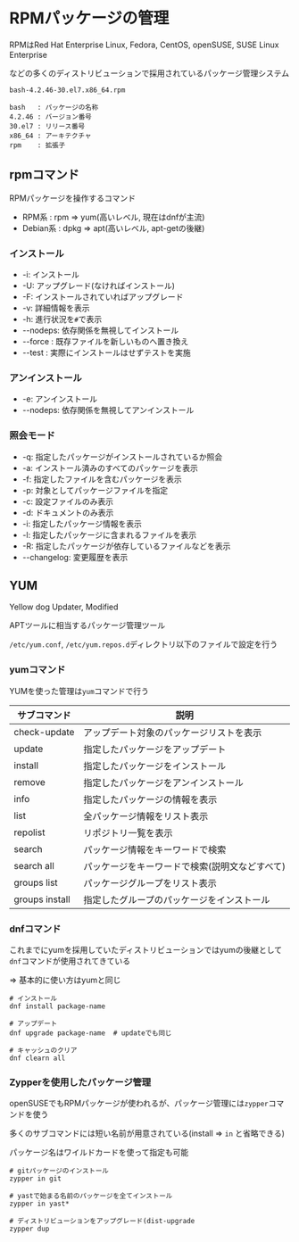 # RPMパッケージの管理

RPMはRed Hat Enterprise Linux, Fedora, CentOS, openSUSE, SUSE Linux Enterprise

などの多くのディストリビューションで採用されているパッケージ管理システム

```
bash-4.2.46-30.el7.x86_64.rpm

bash   : パッケージの名称
4.2.46 : バージョン番号
30.el7 : リリース番号
x86_64 : アーキテクチャ
rpm    : 拡張子
```

## rpmコマンド

RPMパッケージを操作するコマンド

- RPM系    : rpm  => yum(高いレベル, 現在はdnfが主流)
- Debian系 : dpkg => apt(高いレベル, apt-getの後継)

### インストール

- -i: インストール
- -U: アップグレード(なければインストール)
- -F: インストールされていればアップグレード
- -v: 詳細情報を表示
- -h: 進行状況を`#`で表示
- --nodeps: 依存関係を無視してインストール
- --force : 既存ファイルを新しいものへ置き換え
- --test  : 実際にインストールはせずテストを実施

### アンインストール
- -e: アンインストール
- --nodeps: 依存関係を無視してアンインストール

### 照会モード
- -q: 指定したパッケージがインストールされているか照会
- -a: インストール済みのすべてのパッケージを表示
- -f: 指定したファイルを含むパッケージを表示
- -p: 対象としてパッケージファイルを指定
- -c: 設定ファイルのみ表示
- -d: ドキュメントのみ表示
- -i: 指定したパッケージ情報を表示
- -l: 指定したパッケージに含まれるファイルを表示
- -R: 指定したパッケージが依存しているファイルなどを表示
- --changelog: 変更履歴を表示

## YUM

Yellow dog Updater, Modified

APTツールに相当するパッケージ管理ツール

`/etc/yum.conf`, `/etc/yum.repos.d`ディレクトリ以下のファイルで設定を行う

### yumコマンド

YUMを使った管理は`yum`コマンドで行う

|サブコマンド   |説明                                           |
|---------------|-----------------------------------------------|
|check-update   |アップデート対象のパッケージリストを表示       |
|update         |指定したパッケージをアップデート               |
|install        |指定したパッケージをインストール               |
|remove         |指定したパッケージをアンインストール           |
|info           |指定したパッケージの情報を表示                 |
|list           |全パッケージ情報をリスト表示                   |
|repolist       |リポジトリ一覧を表示                           |
|search         |パッケージ情報をキーワードで検索               |
|search all     |パッケージをキーワードで検索(説明文などすべて) |
|groups list    |パッケージグループをリスト表示                 |
|groups install |指定したグループのパッケージをインストール     |

### dnfコマンド

これまでにyumを採用していたディストリビューションではyumの後継として`dnf`コマンドが使用されてきている

=> 基本的に使い方はyumと同じ

```
# インストール
dnf install package-name

# アップデート
dnf upgrade package-name  # updateでも同じ

# キャッシュのクリア
dnf clearn all
```

### Zypperを使用したパッケージ管理

openSUSEでもRPMパッケージが使われるが、パッケージ管理には`zypper`コマンドを使う

多くのサブコマンドには短い名前が用意されている(install => `in` と省略できる)

パッケージ名はワイルドカードを使って指定も可能

```
# gitパッケージのインストール
zypper in git

# yastで始まる名前のパッケージを全てインストール
zypper in yast*

# ディストリビューションをアップグレード(dist-upgrade
zypper dup
```

